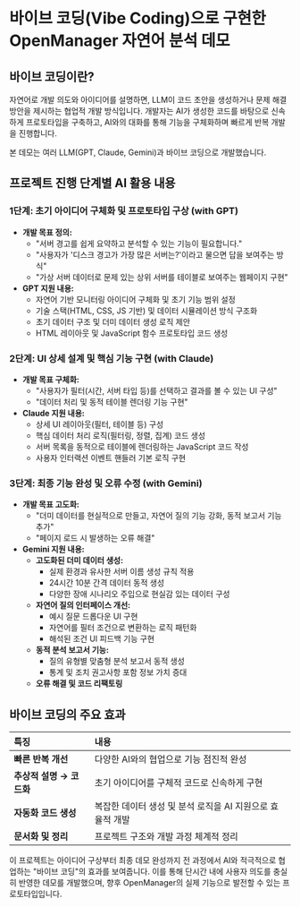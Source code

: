 # 바이브 코딩(Vibe Coding)으로 구현한 OpenManager 자연어 분석 데모

## 바이브 코딩이란?

자연어로 개발 의도와 아이디어를 설명하면, LLM이 코드 초안을 생성하거나 문제 해결 방안을 제시하는 협업적 개발 방식입니다. 개발자는 AI가 생성한 코드를 바탕으로 신속하게 프로토타입을 구축하고, AI와의 대화를 통해 기능을 구체화하며 빠르게 반복 개발을 진행합니다.

본 데모는 여러 LLM(GPT, Claude, Gemini)과 바이브 코딩으로 개발했습니다.

## 프로젝트 진행 단계별 AI 활용 내용

### 1단계: 초기 아이디어 구체화 및 프로토타입 구상 (with GPT)

* **개발 목표 정의:**
    * "서버 경고를 쉽게 요약하고 분석할 수 있는 기능이 필요합니다."
    * "사용자가 '디스크 경고가 가장 많은 서버는?'이라고 물으면 답을 보여주는 방식"
    * "가상 서버 데이터로 문제 있는 상위 서버를 테이블로 보여주는 웹페이지 구현"
* **GPT 지원 내용:**
    * 자연어 기반 모니터링 아이디어 구체화 및 초기 기능 범위 설정
    * 기술 스택(HTML, CSS, JS 기반) 및 데이터 시뮬레이션 방식 구조화
    * 초기 데이터 구조 및 더미 데이터 생성 로직 제안
    * HTML 레이아웃 및 JavaScript 함수 프로토타입 코드 생성

### 2단계: UI 상세 설계 및 핵심 기능 구현 (with Claude)

* **개발 목표 구체화:**
    * "사용자가 필터(시간, 서버 타입 등)를 선택하고 결과를 볼 수 있는 UI 구성"
    * "데이터 처리 및 동적 테이블 렌더링 기능 구현"
* **Claude 지원 내용:**
    * 상세 UI 레이아웃(필터, 테이블 등) 구성
    * 핵심 데이터 처리 로직(필터링, 정렬, 집계) 코드 생성
    * 서버 목록을 동적으로 테이블에 렌더링하는 JavaScript 코드 작성
    * 사용자 인터랙션 이벤트 핸들러 기본 로직 구현

### 3단계: 최종 기능 완성 및 오류 수정 (with Gemini)

* **개발 목표 고도화:**
    * "더미 데이터를 현실적으로 만들고, 자연어 질의 기능 강화, 동적 보고서 기능 추가"
    * "페이지 로드 시 발생하는 오류 해결"
* **Gemini 지원 내용:**
    * **고도화된 더미 데이터 생성:**
        * 실제 환경과 유사한 서버 이름 생성 규칙 적용
        * 24시간 10분 간격 데이터 동적 생성
        * 다양한 장애 시나리오 주입으로 현실감 있는 데이터 구성
    * **자연어 질의 인터페이스 개선:**
        * 예시 질문 드롭다운 UI 구현
        * 자연어를 필터 조건으로 변환하는 로직 패턴화
        * 해석된 조건 UI 피드백 기능 구현
    * **동적 분석 보고서 기능:**
        * 질의 유형별 맞춤형 분석 보고서 동적 생성
        * 통계 및 조치 권고사항 포함 정보 가치 증대
    * **오류 해결 및 코드 리팩토링**

## 바이브 코딩의 주요 효과

| 특징 | 내용 |
| :-- | :-- |
| **빠른 반복 개선** | 다양한 AI와의 협업으로 기능 점진적 완성 |
| **추상적 설명 → 코드화** | 초기 아이디어를 구체적 코드로 신속하게 구현 |
| **자동화 코드 생성** | 복잡한 데이터 생성 및 분석 로직을 AI 지원으로 효율적 개발 |
| **문서화 및 정리** | 프로젝트 구조와 개발 과정 체계적 정리 |

이 프로젝트는 아이디어 구상부터 최종 데모 완성까지 전 과정에서 AI와 적극적으로 협업하는 "바이브 코딩"의 효과를 보여줍니다. 이를 통해 단시간 내에 사용자 의도를 충실히 반영한 데모를 개발했으며, 향후 OpenManager의 실제 기능으로 발전할 수 있는 프로토타입입니다.
